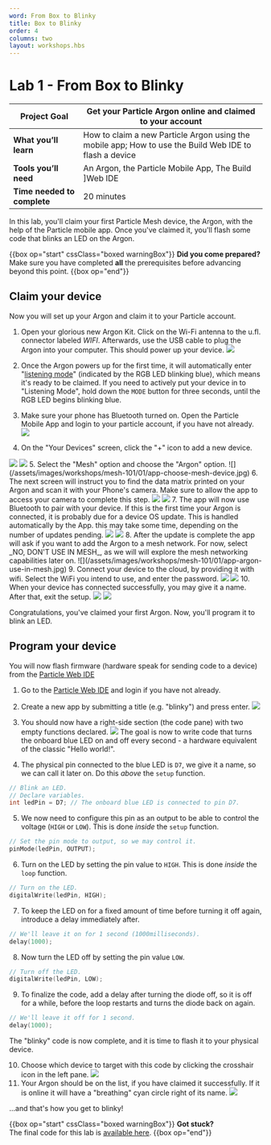 ```yaml
---
word: From Box to Blinky
title: Box to Blinky
order: 4
columns: two
layout: workshops.hbs
---
```


# Lab 1 - From Box to Blinky

| **Project Goal**            | Get your Particle Argon online and claimed to your account                                                               |
| --------------------------- | ------------------------------------------------------------------------------------------------------------------------ |
| **What you’ll learn**       | How to claim a new Particle Argon using the mobile app; How to use the Build Web IDE to flash a device |
| **Tools you’ll need**       | An Argon, the Particle Mobile App, The Build ]Web IDE                                    |
| **Time needed to complete** | 20 minutes                                                                                                               |

In this lab, you'll claim your first Particle Mesh device, the Argon, with the help of the Particle mobile app. Once you've claimed it, you'll flash some code that blinks an LED on the Argon.

{{box op="start" cssClass="boxed warningBox"}}
**Did you come prepared?**</br>
Make sure you have completed **all** the prerequisites before advancing beyond this point.
{{box op="end"}}

## Claim your device

Now you will set up your Argon and claim it to your Particle account.

1. Open your glorious new Argon Kit. Click on the Wi-Fi antenna to the u.fl. connector labeled _WIFI_. Afterwards, use the USB cable to plug the Argon into your computer. This should power up your device.
![](/assets/images/workshops/mesh-101/01/Argon-plugged-in.jpg)
2. Once the Argon powers up for the first time, it will automatically enter "[listening mode](https://docs.particle.io/tutorials/device-os/led/argon/#listening-mode)" (indicated by the RGB LED blinking blue), which means it's ready to be claimed. If you need to actively put your device in to "Listening Mode", hold down the `MODE` button for three seconds, until the RGB LED begins blinking blue.

3. Make sure your phone has Bluetooth turned on. Open the Particle Mobile App and login to your particle account, if you have not already.
![](/assets/images/workshops/mesh-101/01/app-login-filled.jpg)
4.  On the "Your Devices" screen, click the "+" icon to add a new device.
<img src="/assets/images/workshops/mesh-101/01/app-your-devices-empty.jpg" class="two-per-line" />
<img src="/assets/images/workshops/mesh-101/01/app-add-device.jpg" class="two-per-line" />
5.  Select the "Mesh" option and choose the "Argon" option.
![](/assets/images/workshops/mesh-101/01/app-choose-mesh-device.jpg)
6.  The next screen will instruct you to find the data matrix printed on your Argon and scan it with your Phone's camera. Make sure to allow the app to access your camera to complete this step.
<img src="/assets/images/workshops/mesh-101/01/app-argon-get-ready.jpg" class="two-per-line" />
<img src="/assets/images/workshops/mesh-101/01/app-argon-scan-sticker.jpg" class="two-per-line" />
7. The app will now use Bluetooth to pair with your device. If this is the first time your Argon is connected, it is probably due for a device OS update. This is handled automatically by the App. this may take some time, depending on the number of updates pending.
<img src="/assets/images/workshops/mesh-101/01/app-update-device-os.jpg" class="two-per-line" />
<img src="/assets/images/workshops/mesh-101/01/app-updating-device-os.jpg" class="two-per-line" />
8. After the update is complete the <!--Argon will return to listening mode (blinking blue) and the-->app will ask if you want to add the Argon to a mesh network. For now, select _NO, DON'T USE IN MESH_, as we will will explore the mesh networking capabilities later on.
![](/assets/images/workshops/mesh-101/01/app-argon-use-in-mesh.jpg)
9. Connect your device to the cloud, by providing it with wifi. Select the WiFi you intend to use, and enter the password.
<img src="/assets/images/workshops/mesh-101/01/app-argon-choose-wifi.jpg" class="two-per-line" />
<img src="/assets/images/workshops/mesh-101/01/app-argon-connecting-to-cloud.jpg" class="two-per-line" />
10. When your device has connected successfully, you may give it a name. After that, exit the setup.
<img src="/assets/images/workshops/mesh-101/01/app-argon-give-name.jpg" class="two-per-line" />
<img src="/assets/images/workshops/mesh-101/01/app-lets-get-building.jpg" class="two-per-line" />

Congratulations, you've claimed your first Argon. Now, you'll program it to blink an LED.

## Program your device

You will now flash firmware (hardware speak for sending code to a device) from the [Particle Web IDE](https://build.particle.io/build/)

1. Go to the [Particle Web IDE](https://build.particle.io/build/) and login if you have not already.

2. Create a new app by submitting a title (e.g. "blinky") and press enter.
![](/assets/images/workshops/mesh-101/01/webide-new-app.png)
3. You should now have a right-side section (the code pane) with two empty functions declared.
![](/assets/images/workshops/mesh-101/01/webide-empty-app.png)
The goal is now to write code that turns the onboard blue LED on and off every second - a hardware equivalent of the classic "Hello world!".
4. The physical pin connected to the blue LED is `D7`, we give it a name, so we can call it later on. Do this _above_ the `setup` function.
```cpp
// Blink an LED.
// Declare variables.
int ledPin = D7; // The onboard blue LED is connected to pin D7.
```
5. We now need to configure this pin as an output to be able to control the voltage (`HIGH` or `LOW`). This is done _inside_ the `setup` function.
```cpp
// Set the pin mode to output, so we may control it.
pinMode(ledPin, OUTPUT);
```
6. Turn on the LED by setting the pin value to `HIGH`. This is done _inside_ the `loop` function.
```cpp
// Turn on the LED.
digitalWrite(ledPin, HIGH);
```
7. To keep the LED on for a fixed amount of time before turning it off again, introduce a delay immediately after.
```cpp
// We'll leave it on for 1 second (1000milliseconds).
delay(1000);
```
8. Now turn the LED off by setting the pin value `LOW`.
```cpp
// Turn off the LED.
digitalWrite(ledPin, LOW);
```
9. To finalize the code, add a delay after turning the diode off, so it is off for a while, before the loop restarts and turns the diode back on again.
```cpp
// We'll leave it off for 1 second.
delay(1000);
```
The "blinky" code is now complete, and it is time to flash it to your physical device.

10. Choose which device to target with this code by clicking the crosshair icon in the left pane.
![](/assets/images/workshops/mesh-101/01/webide-devices.png)
11. Your Argon should be on the list, if you have claimed it successfully. If it is online it will have a "breathing" cyan circle right of its name.
    ![](/assets/images/workshops/mesh-101/01/webide-device-list.png)

...and that's how you get to blinky!

{{box op="start" cssClass="boxed warningBox"}}
**Got stuck?**</br>
The final code for this lab is [available here](https://go.particle.io/shared_apps/5bfefd038bf964af88000409).
{{box op="end"}}
